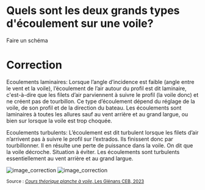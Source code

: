 ﻿# Quels sont les deux grands types d'écoulement sur une voile?
Faire un schéma

# Correction

Ecoulements laminaires:
Lorsque l’angle d’incidence est faible (angle entre le vent et la voile), l’écoulement de l’air autour du profil est dit laminaire, c'est-à-dire que les filets d’air parviennent à suivre le profil (la voile donc) et ne créent pas de tourbillon. Ce type d’écoulement dépend du réglage de la voile, de son profil et de la direction du bateau. Les écoulements sont laminaires à toutes les allures sauf au vent arrière et au grand largue, ou bien sur lorsque la voile est trop choquée.


Ecoulements turbulents:
L’écoulement est dit turbulent lorsque les filets d’air n’arrivent pas à suivre le profil sur l’extrados. Ils finissent donc par tourbillonner. Il en résulte une perte de puissance dans la voile. On dit que la voile décroche. Situation à éviter. Les écoulements sont turbulents essentiellement au vent arrière et au grand largue.

![image_correction](./images/ecoulements_laminaires.png)
![image_correction](./images/ecoulements_turbulants.png)

<small>Source : [*Cours théorique planche à voile*, Les Glénans CEB, 2023](https://encadrementbenevole.glenans.asso.fr/wp-content/uploads/2023/07/Cours-theorique-PAV-Version-1.pdf) </small>